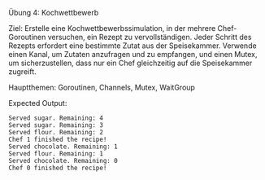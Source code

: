 Übung 4: Kochwettbewerb

Ziel: Erstelle eine Kochwettbewerbssimulation, in der mehrere Chef-Goroutinen versuchen, ein Rezept zu vervollständigen. Jeder Schritt des Rezepts erfordert eine bestimmte Zutat aus der Speisekammer. Verwende einen Kanal, um Zutaten anzufragen und zu empfangen, und einen Mutex, um sicherzustellen, dass nur ein Chef gleichzeitig auf die Speisekammer zugreift.

Hauptthemen: Goroutinen, Channels, Mutex, WaitGroup

Expected Output:
```
Served sugar. Remaining: 4
Served sugar. Remaining: 3
Served flour. Remaining: 2
Chef 1 finished the recipe!
Served chocolate. Remaining: 1
Served flour. Remaining: 1
Served chocolate. Remaining: 0
Chef 0 finished the recipe!

```